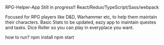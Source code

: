 RPG-Helper-App
Still in progress!!
React/Redux/TypeScript/Sass/webpack


Focused for RPG players like D&D, Warhammer etc, to help them maintain their characters.
Basic Stats to be updated, eazy app to maintain questes and tasks. Dice Roller so you can play in everyplace you want.

how to run?
npm install
npm start